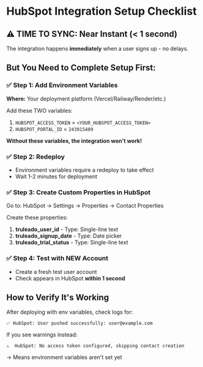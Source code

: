 # HubSpot Integration Setup Checklist

## ⚠️ TIME TO SYNC: Near Instant (< 1 second)

The integration happens **immediately** when a user signs up - no delays.

## But You Need to Complete Setup First:

### ✅ Step 1: Add Environment Variables
**Where:** Your deployment platform (Vercel/Railway/Render/etc.)

Add these TWO variables:
1. `HUBSPOT_ACCESS_TOKEN` = `<YOUR_HUBSPOT_ACCESS_TOKEN>`
2. `HUBSPOT_PORTAL_ID` = `243915409`

**Without these variables, the integration won't work!**

### ✅ Step 2: Redeploy
- Environment variables require a redeploy to take effect
- Wait 1-2 minutes for deployment

### ✅ Step 3: Create Custom Properties in HubSpot
Go to: HubSpot → Settings → Properties → Contact Properties

Create these properties:
1. **truleado_user_id** - Type: Single-line text
2. **truleado_signup_date** - Type: Date picker  
3. **truleado_trial_status** - Type: Single-line text

### ✅ Step 4: Test with NEW Account
- Create a fresh test user account
- Check appears in HubSpot **within 1 second**

## How to Verify It's Working

After deploying with env variables, check logs for:
```
✅ HubSpot: User pushed successfully: user@example.com
```

If you see warnings instead:
```
⚠️  HubSpot: No access token configured, skipping contact creation
```

→ Means environment variables aren't set yet

